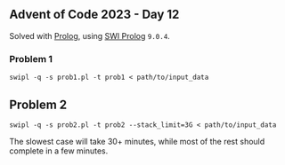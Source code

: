 ## Advent of Code 2023 - Day 12

Solved with [Prolog](https://en.wikipedia.org/wiki/Prolog), using [SWI Prolog](https://www.swi-prolog.org/) `9.0.4`.

### Problem 1

`swipl -q -s prob1.pl -t prob1 < path/to/input_data`

## Problem 2

`swipl -q -s prob2.pl -t prob2 --stack_limit=3G < path/to/input_data`

The slowest case will take 30+ minutes, while most of the rest should complete in a few minutes.
